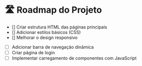 # 🛣️ Roadmap do Projeto

- [] Criar estrutura HTML das páginas principais
- [] Adicionar estilos básicos (CSS)
- [] Melhorar o design responsivo
- [ ] Adicionar barra de navegação dinâmica
- [ ] Criar página de login
- [ ] Implementar carregamento de componentes com JavaScript
